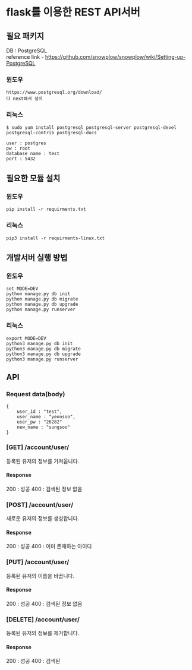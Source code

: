 # flask를 이용한 REST API서버  
## 필요 패키지  
DB : PostgreSQL  
reference link - https://github.com/snowplow/snowplow/wiki/Setting-up-PostgreSQL
### 윈도우
```
https://www.postgresql.org/download/
다 next해서 설치
```
### 리눅스
```
$ sudo yum install postgresql postgresql-server postgresql-devel postgresql-contrib postgresql-docs
```
```
user : postgres
pw : root
database name : test
port : 5432
```
## 필요한 모듈 설치  
### 윈도우
```
pip install -r requirments.txt  
```
### 리눅스  
```
pip3 install -r requirments-linux.txt  
```

## 개발서버 실행 방법
### 윈도우
```
set MODE=DEV
python manage.py db init
python manage.py db migrate
python manage.py db upgrade
python manage.py runserver
```
### 리눅스
```
export MODE=DEV
python3 manage.py db init
python3 manage.py db migrate
python3 manage.py db upgrade
python3 manage.py runserver
```
## API
### Request data(body)
```
{
    user_id : "test",
    user_name : "yeonsoo",
    user_pw : "26282"
    new_name : "sungsoo"
}
```
### [GET] /account/user/
등록된 유저의 정보를 가져옵니다.
#### Response
200 : 성공
400 : 검색된 정보 없음
### [POST] /account/user/
새로운 유저의 정보를 생성합니다.
#### Response
200 : 성공
400 : 이미 존재하는 아이디
### [PUT] /account/user/
등록된 유저의 이름을 바꿉니다.
#### Response
200 : 성공
400 : 검색된 정보 없음
### [DELETE] /account/user/
등록된 유저의 정보를 제거합니다.
#### Response
200 : 성공
400 : 검색된 


